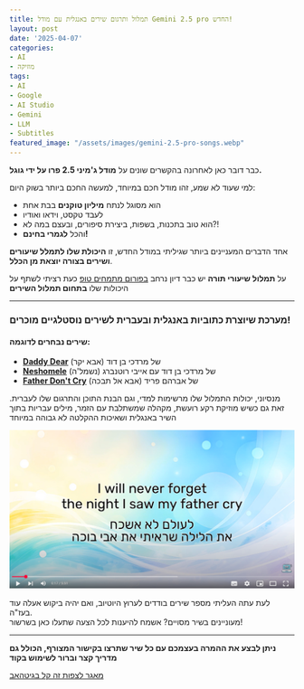 ```yaml
---
title: תמלול ותרגום שירים באנגלית עם מודל Gemini 2.5 pro החדש!
layout: post
date: '2025-04-07'
categories:
- AI
- מוזיקה
tags:
- AI
- Google
- AI Studio
- Gemini
- LLM
- Subtitles
featured_image: "/assets/images/gemini-2.5-pro-songs.webp"
---
```


כבר דובר כאן לאחרונה בהקשרים שונים על **מודל ג'מיני 2.5 פרו על ידי גוגל.**

למי שעוד לא שמע, זהו מודל חכם במיוחד, למעשה החכם ביותר בשוק היום:

- הוא מסוגל לנתח **מיליון טוקנים** בבת אחת
- לעבד טקסט, וידאו ואודיו
- הוא טוב בתכנות, בשפות, ביצירת סיפורים, ובעצם במה לא?!
- והכל **לגמרי בחינם!**

אחד הדברים המעניינים ביותר שגיליתי במודל החדש, זו **היכולת שלו לתמלל שיעורים ושירים בצורה יוצאת מן הכלל**.

על **תמלול שיעורי תורה** יש כבר דיון נרחב [בפורום מתמחים טופ](https://mitmachim.top/post/933597) כעת רציתי לשתף על היכולות שלו **בתחום תמלול השירים**

---

### **מערכת שיוצרת כתוביות באנגלית ובעברית לשירים נוסטלגיים מוכרים!**


#### שירים נבחרים לדוגמה:

- **[Daddy Dear](https://youtu.be/MrQat2kpIXw)** (אבא יקר) של מרדכי בן דוד
- **[Neshomele](https://youtu.be/Xzm0Z2BNM4E)** (נשמל'ה) של מרדכי בן דוד עם אייבי רוטנברג
- **[Father Don't Cry](https://youtu.be/bK6B-WXvCZg)** (אבא אל תבכה) של אברהם פריד

מנסיוני, יכולות התמלול שלו מרשימות למדי, וגם הבנת התוכן והתרגום שלו לעברית. זאת גם כשיש מוזיקת רקע רועשת, מקהלה שמשתלבת עם הזמר, מילים עבריות בתוך השיר באנגלית ושאיכות ההקלטה לא גבוהה במיוחד

[![songs-subtitles.png](/assets/images/songs-subtitles.png) ](https://youtu.be/MrQat2kpIXw)

לעת עתה העליתי מספר שירים בודדים לערוץ היוטיוב, ואם יהיה ביקוש אעלה עוד בעז"ה.  
מעוניינים בשיר מסויים? אשמח להיענות לכל הצעה שתעלו כאן בשרשור!

---

**ניתן לבצע את ההמרה בעצמכם עם כל שיר שתרצו בקישור המצורף, הכולל גם מדריך קצר וברור לשימוש בקוד**

[מאגר לצפות זה קל בגיטהאב ](https://github.com/NHLOCAL/WatchZekal/tree/main/song_subtitler)
